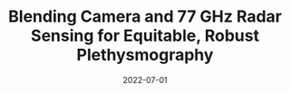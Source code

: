 ---
title: "Blending Camera and 77 GHz Radar Sensing for Equitable, Robust Plethysmography"
collection: publications
permalink: /publication/2022-blending
date: 2022-07-01
venue: 'ACM Transactions on Graphics (TOG)'
# paperurl: ''
link: 'https://doi.org/10.1145/3528223.3530161'
github: 'https://github.com/UCLA-VMG/EquiPleth'
citation: '<i>ACM Transactions on Graphics (SIGGRAPH)</i>.
    <br />
    [Alexander Vilesov*](https://asvilesov.github.io/), [Pradyumna Chari*](https://pradyumnachari.github.io/), <b>Adnan Armouti*</b>, [Anirudh Bindiganavale Harish](https://anirudh0707.github.io/), Kimaya Kulkarni, Ananya Deoghare, [Laleh Jalilian](https://www.uclahealth.org/providers/laleh-jalilian), and [Achuta Kadambi](https://www.ee.ucla.edu/achuta-kadambi/).'
---